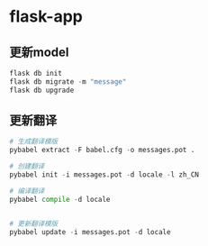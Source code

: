 # flask-app


## 
## 更新model
```python
flask db init
flask db migrate -m "message"
flask db upgrade
```

## 更新翻译
```python
# 生成翻译模版
pybabel extract -F babel.cfg -o messages.pot .

# 创建翻译
pybabel init -i messages.pot -d locale -l zh_CN

# 编译翻译
pybabel compile -d locale


# 更新翻译模版
pybabel update -i messages.pot -d locale
```

